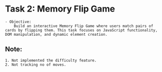 # Task 2: Memory Flip Game
    - Objective:
        Build an interactive Memory Flip Game where users match pairs of cards by flipping them. This task focuses on JavaScript functionality, DOM manipulation, and dynamic element creation.


## Note:
    1. Not implemented the difficulty feature.
    2. Not tracking no of moves.